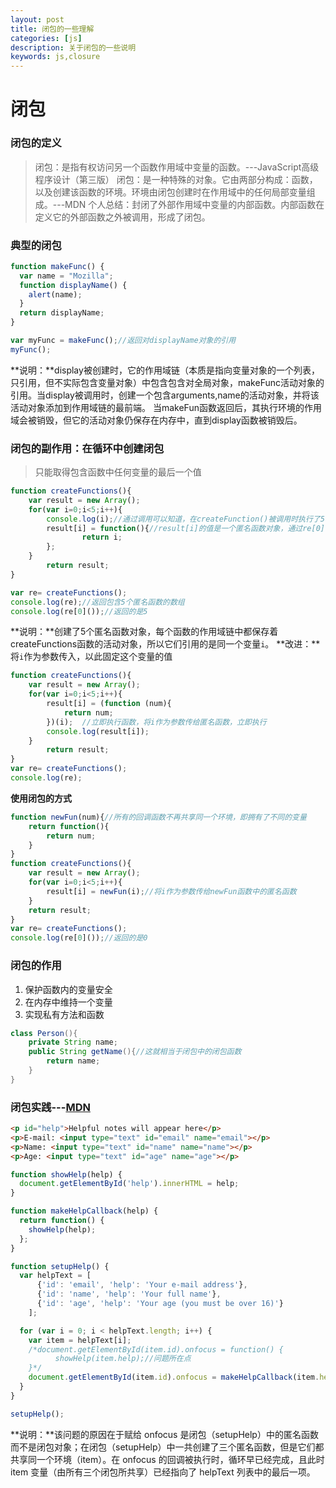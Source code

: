 ```yaml
---
layout: post
title: 闭包的一些理解
categories: [js]
description: 关于闭包的一些说明
keywords: js,closure
---
```


# 闭包
### 闭包的定义
>闭包：是指有权访问另一个函数作用域中变量的函数。---JavaScript高级程序设计（第三版）
>闭包：是一种特殊的对象。它由两部分构成：函数，以及创建该函数的环境。环境由闭包创建时在作用域中的任何局部变量组成。---MDN
>个人总结：封闭了外部作用域中变量的内部函数。内部函数在定义它的外部函数之外被调用，形成了闭包。


### 典型的闭包

```js
function makeFunc() {
  var name = "Mozilla";
  function displayName() {
    alert(name);
  }
  return displayName;
}

var myFunc = makeFunc();//返回对displayName对象的引用
myFunc();
```
**说明：**display被创建时，它的作用域链（本质是指向变量对象的一个列表，只引用，但不实际包含变量对象）中包含包含对全局对象，makeFunc活动对象的引用。当display被调用时，创建一个包含arguments,name的活动对象，并将该活动对象添加到作用域链的最前端。
当makeFun函数返回后，其执行环境的作用域会被销毁，但它的活动对象仍保存在内存中，直到display函数被销毁后。

### 闭包的副作用：在循环中创建闭包
>只能取得包含函数中任何变量的最后一个值

```javascript
function createFunctions(){
	var result = new Array();
	for(var i=0;i<5;i++){
		console.log(i);//通过调用可以知道，在createFunction()被调用时执行了5次
		result[i] = function(){//result[i]的值是一个匿名函数对象，通过re[0]()调用
				return i;
		};
	}
		return result;
}

var re= createFunctions();
console.log(re);//返回包含5个匿名函数的数组
console.log(re[0]());//返回的是5
```
**说明：**创建了5个匿名函数对象，每个函数的作用域链中都保存着createFunctions函数的活动对象，所以它们引用的是同一个变量`i`。
**改进：**将`i`作为参数传入，以此固定这个变量的值
```javascript
function createFunctions(){
	var result = new Array();
	for(var i=0;i<5;i++){
		result[i] = (function (num){
			return num;
		})(i);	//立即执行函数，将i作为参数传给匿名函数，立即执行
		console.log(result[i]);
	}
		return result;
}
var re= createFunctions();
console.log(re);
```
**使用闭包的方式**
```javascript
function newFun(num){//所有的回调函数不再共享同一个环境，即拥有了不同的变量
	return function(){
		return num;
	}
}
function createFunctions(){
	var result = new Array();
	for(var i=0;i<5;i++){	
		result[i] = newFun(i);//将i作为参数传给newFun函数中的匿名函数
	}
	return result;
}
var re= createFunctions();
console.log(re[0]());//返回的是0
```

### 闭包的作用
1. 保护函数内的变量安全
2. 在内存中维持一个变量
3. 实现私有方法和函数
```java
class Person(){
	private String name;
	public String getName(){//这就相当于闭包中的闭包函数
		return name;
	}
}
```

### 闭包实践---[MDN](https://developer.mozilla.org/zh-CN/docs/Web/JavaScript/Closures#Emulating_private_methods_with_closures)
```html
<p id="help">Helpful notes will appear here</p>
<p>E-mail: <input type="text" id="email" name="email"></p>
<p>Name: <input type="text" id="name" name="name"></p>
<p>Age: <input type="text" id="age" name="age"></p>
```

```javascript
function showHelp(help) {
  document.getElementById('help').innerHTML = help;
}

function makeHelpCallback(help) {
  return function() {
    showHelp(help);
  };
}

function setupHelp() {
  var helpText = [
      {'id': 'email', 'help': 'Your e-mail address'},
      {'id': 'name', 'help': 'Your full name'},
      {'id': 'age', 'help': 'Your age (you must be over 16)'}
    ];

  for (var i = 0; i < helpText.length; i++) {
    var item = helpText[i];
    /*document.getElementById(item.id).onfocus = function() {
	      showHelp(item.help);//问题所在点
    }*/
    document.getElementById(item.id).onfocus = makeHelpCallback(item.help);
  }
}

setupHelp();
```
**说明：**该问题的原因在于赋给 onfocus 是闭包（setupHelp）中的匿名函数而不是闭包对象；在闭包（setupHelp）中一共创建了三个匿名函数，但是它们都共享同一个环境（item）。在 onfocus 的回调被执行时，循环早已经完成，且此时 item 变量（由所有三个闭包所共享）已经指向了 helpText 列表中的最后一项。